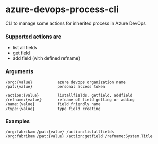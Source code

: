 # azure-devops-process-cli
CLI to manage some actions for inherited process in Azure DevOps

### Supported actions are 
- list all fields
- get field
- add field (with defined refname)

### Arguments

```
/org:{value}           azure devops organization name
/pat:{value}           personal access token
            
/action:{value}        listallfields, getfield, addfield
/refname:{value}       refname of field getting or adding
/name:{value}          field friendly name
/type:{value}          type field creating        
```
       
### Examples

```
/org:fabrikam /pat:{value} /action:listallfields
/org:fabrikam /pat:{value} /action:getfield /refname:System.Title
```
